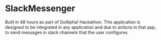 # SlackMessenger
Built in 48 hours as part of GoAlpha! Hackathon. This application is designed to be integrated in any application and due to actions in that app, to send messages in slack channels that the user configures.
